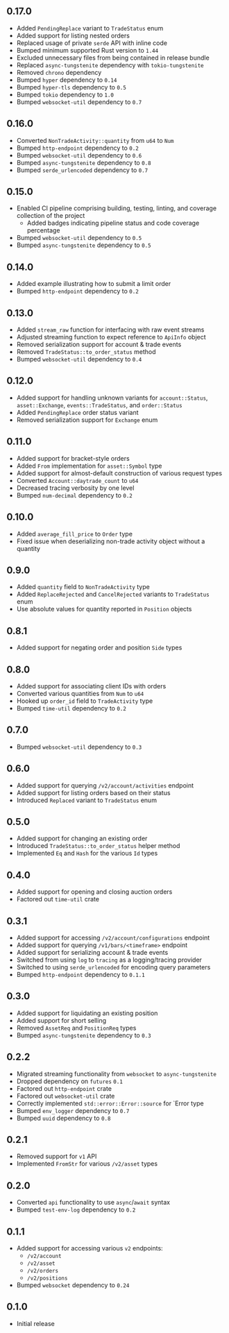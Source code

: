 0.17.0
------
- Added `PendingReplace` variant to `TradeStatus` enum
- Added support for listing nested orders
- Replaced usage of private `serde` API with inline code
- Bumped minimum supported Rust version to `1.44`
- Excluded unnecessary files from being contained in release bundle
- Replaced `async-tungstenite` dependency with `tokio-tungstenite`
- Removed `chrono` dependency
- Bumped `hyper` dependency to `0.14`
- Bumped `hyper-tls` dependency to `0.5`
- Bumped `tokio` dependency to `1.0`
- Bumped `websocket-util` dependency to `0.7`


0.16.0
------
- Converted `NonTradeActivity::quantity` from `u64` to `Num`
- Bumped `http-endpoint` dependency to `0.2`
- Bumped `websocket-util` dependency to `0.6`
- Bumped `async-tungstenite` dependency to `0.8`
- Bumped `serde_urlencoded` dependency to `0.7`


0.15.0
------
- Enabled CI pipeline comprising building, testing, linting, and
  coverage collection of the project
  - Added badges indicating pipeline status and code coverage percentage
- Bumped `websocket-util` dependency to `0.5`
- Bumped `async-tungstenite` dependency to `0.5`


0.14.0
------
- Added example illustrating how to submit a limit order
- Bumped `http-endpoint` dependency to `0.2`


0.13.0
------
- Added `stream_raw` function for interfacing with raw event streams
- Adjusted streaming function to expect reference to `ApiInfo` object
- Removed serialization support for account & trade events
- Removed `TradeStatus::to_order_status` method
- Bumped `websocket-util` dependency to `0.4`


0.12.0
------
- Added support for handling unknown variants for `account::Status`,
  `asset::Exchange`, `events::TradeStatus`, and `order::Status`
- Added `PendingReplace` order status variant
- Removed serialization support for `Exchange` enum


0.11.0
------
- Added support for bracket-style orders
- Added `From` implementation for `asset::Symbol` type
- Added support for almost-default construction of various request types
- Converted `Account::daytrade_count` to `u64`
- Decreased tracing verbosity by one level
- Bumped `num-decimal` dependency to `0.2`


0.10.0
------
- Added `average_fill_price` to `Order` type
- Fixed issue when deserializing non-trade activity object without a
  quantity


0.9.0
-----
- Added `quantity` field to `NonTradeActivity` type
- Added `ReplaceRejected` and `CancelRejected` variants to `TradeStatus`
  enum
- Use absolute values for quantity reported in `Position` objects


0.8.1
-----
- Added support for negating order and position `Side` types


0.8.0
-----
- Added support for associating client IDs with orders
- Converted various quantities from `Num` to `u64`
- Hooked up `order_id` field to `TradeActivity` type
- Bumped `time-util` dependency to `0.2`


0.7.0
-----
- Bumped `websocket-util` dependency to `0.3`


0.6.0
-----
- Added support for querying `/v2/account/activities` endpoint
- Added support for listing orders based on their status
- Introduced `Replaced` variant to `TradeStatus` enum


0.5.0
-----
- Added support for changing an existing order
- Introduced `TradeStatus::to_order_status` helper method
- Implemented `Eq` and `Hash` for the various `Id` types


0.4.0
-----
- Added support for opening and closing auction orders
- Factored out `time-util` crate


0.3.1
-----
- Added support for accessing `/v2/account/configurations` endpoint
- Added support for querying `/v1/bars/<timeframe>` endpoint
- Added support for serializing account & trade events
- Switched from using `log` to `tracing` as a logging/tracing provider
- Switched to using `serde_urlencoded` for encoding query parameters
- Bumped `http-endpoint` dependency to `0.1.1`


0.3.0
-----
- Added support for liquidating an existing position
- Added support for short selling
- Removed `AssetReq` and `PositionReq` types
- Bumped `async-tungstenite` dependency to `0.3`


0.2.2
-----
- Migrated streaming functionality from `websocket` to
  `async-tungstenite`
- Dropped dependency on `futures` `0.1`
- Factored out `http-endpoint` crate
- Factored out `websocket-util` crate
- Correctly implemented `std::error::Error::source` for `Error type
- Bumped `env_logger` dependency to `0.7`
- Bumped `uuid` dependency to `0.8`


0.2.1
-----
- Removed support for `v1` API
- Implemented `FromStr` for various `/v2/asset` types


0.2.0
-----
- Converted `api` functionality to use `async`/`await` syntax
- Bumped `test-env-log` dependency to `0.2`


0.1.1
-----
- Added support for accessing various `v2` endpoints:
  - `/v2/account`
  - `/v2/asset`
  - `/v2/orders`
  - `/v2/positions`
- Bumped `websocket` dependency to `0.24`


0.1.0
-----
- Initial release
